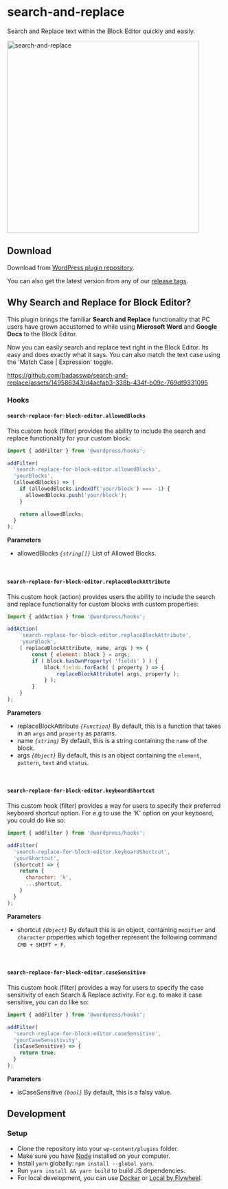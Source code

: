 # search-and-replace
Search and Replace text within the Block Editor quickly and easily.

<img width="446" alt="search-and-replace" src="https://github.com/badasswp/search-and-replace/assets/149586343/c3febf99-e9db-4b7b-82fd-c01e5428123a">

## Download

Download from [WordPress plugin repository](https://wordpress.org/plugins/search-replace-for-block-editor/).

You can also get the latest version from any of our [release tags](https://github.com/badasswp/search-and-replace/releases).

## Why Search and Replace for Block Editor?

This plugin brings the familiar __Search and Replace__ functionality that PC users have grown accustomed to while using __Microsoft Word__ and __Google Docs__ to the Block Editor.

Now you can easily search and replace text right in the Block Editor. Its easy and does exactly what it says. You can also match the text case using the 'Match Case | Expression' toggle.

https://github.com/badasswp/search-and-replace/assets/149586343/d4acfab3-338b-434f-b09c-769df9331095

### Hooks

#### `search-replace-for-block-editor.allowedBlocks`

This custom hook (filter) provides the ability to include the search and replace functionality for your custom block:

```js
import { addFilter } from '@wordpress/hooks';

addFilter(
  'search-replace-for-block-editor.allowedBlocks',
  'yourBlocks',
  (allowedBlocks) => {
    if (allowedBlocks.indexOf('your/block') === -1) {
      allowedBlocks.push('your/block');
    }

    return allowedBlocks;
  }
);
```

**Parameters**

- allowedBlocks _`{string[]}`_ List of Allowed Blocks.
<br/>

#### `search-replace-for-block-editor.replaceBlockAttribute`

This custom hook (action) provides users the ability to include the search and replace functionality for custom blocks with custom properties:

```js
import { addAction } from '@wordpress/hooks';

addAction(
	'search-replace-for-block-editor.replaceBlockAttribute',
	'yourBlock',
	( replaceBlockAttribute, name, args ) => {
		const { element: block } = args;
		if ( block.hasOwnProperty( 'fields' ) ) {
			block.fields.forEach( ( property ) => {
				replaceBlockAttribute( args, property );
			} );
		}
	}
);
```

**Parameters**

- replaceBlockAttribute _`{Function}`_ By default, this is a function that takes in an `args` and `property` as params.
- name _`{string}`_ By default, this is a string containing the `name` of the block.
- args _`{Object}`_ By default, this is an object containing the `element`, `pattern`, `text` and `status`.
<br/>

#### `search-replace-for-block-editor.keyboardShortcut`

This custom hook (filter) provides a way for users to specify their preferred keyboard shortcut option. For e.g to use the 'K' option on your keyboard, you could do like so:

```js
import { addFilter } from '@wordpress/hooks';

addFilter(
  'search-replace-for-block-editor.keyboardShortcut',
  'yourShortcut',
  (shortcut) => {
    return {
      character: 'k',
      ...shortcut,
    }
  }
);
```

**Parameters**

- shortcut _`{Object}`_ By default this is an object, containing `modifier` and `character` properties which together represent the following command `CMD + SHIFT + F`.
<br/>

#### `search-replace-for-block-editor.caseSensitive`

This custom hook (filter) provides a way for users to specify the case sensitivity of each Search & Replace activity. For e.g. to make it case sensitive, you can do like so:

```js
import { addFilter } from '@wordpress/hooks';

addFilter(
  'search-replace-for-block-editor.caseSensitive',
  'yourCaseSensitivity',
  (isCaseSensitive) => {
    return true;
  }
);
```

**Parameters**

- isCaseSensitive _`{bool}`_ By default, this is a falsy value.

## Development

### Setup

- Clone the repository into your `wp-content/plugins` folder.
- Make sure you have [Node](https://nodejs.org) installed on your computer.
- Install `yarn` globally: `npm install --global yarn`.
- Run `yarn install && yarn build` to build JS dependencies.
- For local development, you can use [Docker](https://docs.docker.com/install/) or [Local by Flywheel](https://localwp.com/).
